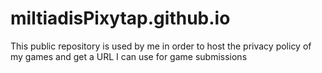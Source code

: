 # miltiadisPixytap.github.io
This public repository is used by me in order to host the privacy policy of my games and get a URL I can use for game submissions 
